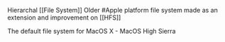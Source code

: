 Hierarchal [[File System]]
Older #Apple platform  file system made as an extension and improvement on [[HFS]]

The default file system for MacOS X - MacOS High Sierra